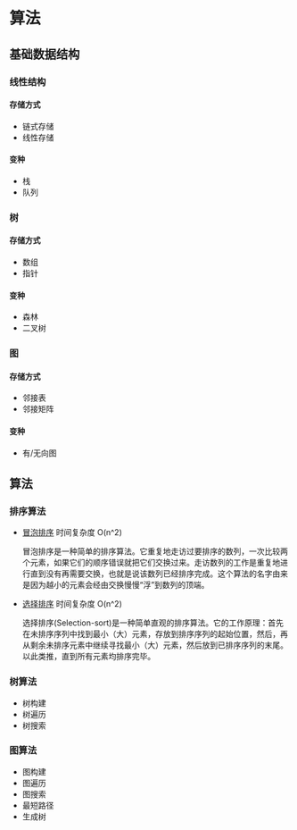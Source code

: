 # 算法

## 基础数据结构

### 线性结构

#### 存储方式

- 链式存储
- 线性存储

#### 变种

- 栈
- 队列

### 树

#### 存储方式

- 数组
- 指针

#### 变种

- 森林
- 二叉树

### 图

#### 存储方式
- 邻接表
- 邻接矩阵

#### 变种
- 有/无向图

## 算法

### 排序算法

- [冒泡排序](./base_sort/bubbleSort.cpp) 时间复杂度 O(n^2)
  
  冒泡排序是一种简单的排序算法。它重复地走访过要排序的数列，一次比较两个元素，如果它们的顺序错误就把它们交换过来。走访数列的工作是重复地进行直到没有再需要交换，也就是说该数列已经排序完成。这个算法的名字由来是因为越小的元素会经由交换慢慢“浮”到数列的顶端。

- [选择排序](./base_sort/selectSort.cpp) 时间复杂度 O(n^2)
  
  选择排序(Selection-sort)是一种简单直观的排序算法。它的工作原理：首先在未排序序列中找到最小（大）元素，存放到排序序列的起始位置，然后，再从剩余未排序元素中继续寻找最小（大）元素，然后放到已排序序列的末尾。以此类推，直到所有元素均排序完毕。

### 树算法

- 树构建
- 树遍历
- 树搜索

### 图算法

- 图构建
- 图遍历
- 图搜索
- 最短路径
- 生成树